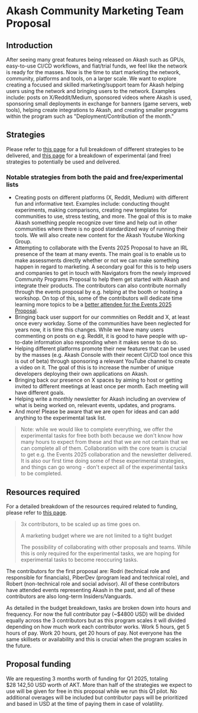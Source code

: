 # Akash Community Marketing Team Proposal

## Introduction

After seeing many great features being released on Akash such as GPUs, easy-to-use CI/CD workflows, and fiat/trial funds, we feel like the network is ready for the masses. Now is the time to start marketing the network, community, platforms and tools, on a larger scale. We want to explore creating a focused and skilled marketing/support team for Akash helping users using the network and bringing users to the network. Examples include: posts on X/Reddit/Medium, sponsored videos where Akash is used, sponsoring small deployments in exchange for banners (game servers, web tools), helping create integrations to Akash, and creating smaller programs within the program such as "Deployment/Contribution of the month." 

## Strategies

Please refer to [this page](https://docs.google.com/spreadsheets/d/1wXMM8lB4j2E-k48Nds_xE1Och46uPzIInCUY4wTww3U/edit?gid=961413619#gid=961413619) for a full breakdown of different strategies to be delivered, and [this page](https://docs.google.com/spreadsheets/d/1wXMM8lB4j2E-k48Nds_xE1Och46uPzIInCUY4wTww3U/edit?gid=1606194421#gid=1606194421) for a breakdown of experimental (and free) strategies to potentially be used and delivered.

### Notable strategies from both the paid and free/experimental lists

- Creating posts on different platforms (X, Reddit, Medium) with different fun and informative text. Examples include: conducting thought experiments, making comparisons, creating new templates for communities to use, stress testing, and more. The goal of this is to make Akash something people recognize over time and help out in other communities where there is no good standardized way of running their tools. We will also create new content for the Akash Youtube Working Group.
- Attempting to collaborate with the Events 2025 Proposal to have an IRL presence of the team at many events. The main goal is to enable us to make assessments directly whether or not we can make something happen in regard to marketing. A secondary goal for this is to help users and companies to get in touch with Navigators from the newly improved Community Programs Proposal to help them get started with Akash and integrate their products. The contributors can also contribute normally through the events proposal by e.g. helping at the booth or hosting a workshop. On top of this, some of the contributors will dedicate time learning more topics to be a [better attendee for the Events 2025 Proposal](https://docs.google.com/spreadsheets/d/1DBXUhNsf8qxIYD-NtuLeGXhmQ-WTOdcCfdyvXgaGGV0/edit?gid=580542914#gid=580542914&range=B26:E29).
- Bringing back user support for our commnities on Reddit and X, at least once every workday. Some of the communities have been neglected for years now, it is time this changes. While we have many users commenting on posts on e.g. Reddit, it is good to have people with up-to-date information also responding when it makes sense to do so.
- Helping different platforms promote their new features that can be used by the masses (e.g. Akash Console with their recent CI/CD tool once this is out of beta) through sponsoring a relevant YouTube channel to create a video on it. The goal of this is to increase the number of unique developers deploying their own applications on Akash.
- Bringing back our presence on X spaces by aiming to host or getting invited to different meetings at least once per month. Each meeting will have different goals.
- Helping write a monthly newsletter for Akash including an overview of what is being worked on, relevant events, updates, and programs.
- And more! Please be aware that we are open for ideas and can add anything to the experimental task list.

> Note: while we would like to complete everything, we offer the experimental tasks for free both both because we don't know how many hours to expect from these and that we are not certain that we can complete all of them. Collaboration with the core team is crucial to get e.g. the Events 2025 collaboration and the newsletter delivered. It is also our first time doing some of these experimental strategies, and things can go wrong - don't expect all of the experimental tasks to be completed.

## Resources required

For a detailed breakdown of the resources required related to funding, please refer to [this page](https://docs.google.com/spreadsheets/d/1wXMM8lB4j2E-k48Nds_xE1Och46uPzIInCUY4wTww3U/edit?usp=sharing).

> 3x contributors, to be scaled up as time goes on.
> 
> A marketing budget where we are not limited to a tight budget
>
> The possibility of collaborating with other proposals and teams. While this is only required for the experimental tasks, we are hoping for experimental tasks to become reoccuring tasks.

The contributors for the first proposal are: Rodri (technical role and responsible for financials), PiberDev (program lead and technical role), and Robert (non-technical role and social advisor). All of these contributors have attended events representing Akash in the past, and all of these contributors are also long-term Insiders/Vanguards.

As detailed in the budget breakdown, tasks are broken down into hours and frequency. For now the full contributor pay (~$4800 USD) will be divided equally across the 3 contributors but as this program scales it will divided depending on how much work each contributor works. Work 5 hours, get 5 hours of pay. Work 20 hours, get 20 hours of pay. Not everyone has the same skillsets or availability and this is crucial when the program scales in the future.

## Proposal funding

We are requesting 3 months worth of funding for Q1 2025, totaling $28 142,50 USD worth of AKT. More than half of the strategies we expect to use will be given for free in this proposal while we run this Q1 pilot. No additional overages will be included but contributor pays will be prioritized and based in USD at the time of paying them in case of volatility.
